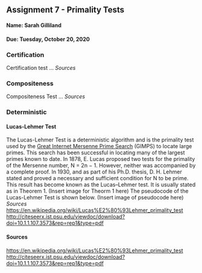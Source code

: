 ## Assignment 7 - Primality Tests
#### Name: Sarah Gilliland
#### Due: Tuesday, October 20, 2020

### Certification
Certification test ...
_Sources_

### Compositeness
Compositeness Test ...
_Sources_


### Deterministic
#### Lucas-Lehmer Test
The Lucas-Lehmer Test is a deterministic algorithm and is the primality test used by the
[Great Internet Mersenne Prime Search](https://en.wikipedia.org/wiki/Great_Internet_Mersenne_Prime_Search) (GIMPS) to locate large primes. 
This search has been successful in locating many of the largest primes known to date.
In 1878, E. Lucas proposed two tests for the primality of the Mersenne number, N = 2n − 1. 
However, neither was accompanied by a complete proof. In 1930, and as part of his Ph.D. thesis, 
D. H. Lehmer stated and proved a necessary and sufficient condition for N to be prime. 
This result has become known as the Lucas–Lehmer test. It is usually stated as in Theorem 1.
(Insert image for Theorm 1 here)
The pseudocode of the Lucas-Lehmer Test is shown below.
(Insert image of pseudocode here)
_Sources_
https://en.wikipedia.org/wiki/Lucas%E2%80%93Lehmer_primality_test 
http://citeseerx.ist.psu.edu/viewdoc/download?doi=10.1.1.107.3573&rep=rep1&type=pdf 

#### Sources
https://en.wikipedia.org/wiki/Lucas%E2%80%93Lehmer_primality_test 
http://citeseerx.ist.psu.edu/viewdoc/download?doi=10.1.1.107.3573&rep=rep1&type=pdf 
